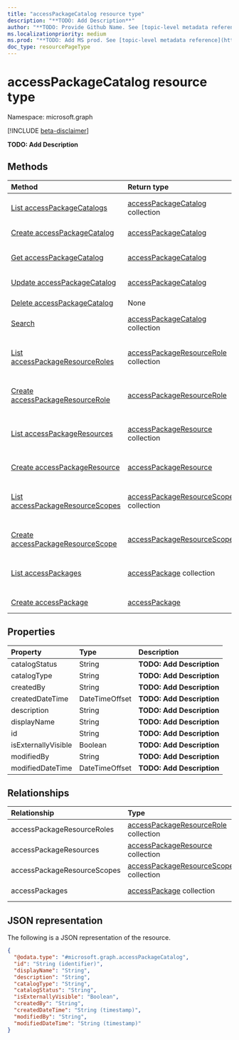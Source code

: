 ```yaml
---
title: "accessPackageCatalog resource type"
description: "**TODO: Add Description**"
author: "**TODO: Provide Github Name. See [topic-level metadata reference](https://msgo.azurewebsites.net/add/document/guidelines/metadata.html#topic-level-metadata)**"
ms.localizationpriority: medium
ms.prod: "**TODO: Add MS prod. See [topic-level metadata reference](https://msgo.azurewebsites.net/add/document/guidelines/metadata.html#topic-level-metadata)**"
doc_type: resourcePageType
---
```


# accessPackageCatalog resource type

Namespace: microsoft.graph

[!INCLUDE [beta-disclaimer](../../includes/beta-disclaimer.md)]

**TODO: Add Description**

## Methods
|Method|Return type|Description|
|:---|:---|:---|
|[List accessPackageCatalogs](../api/accesspackagecatalog-list.md)|[accessPackageCatalog](../resources/accesspackagecatalog.md) collection|Get a list of the [accessPackageCatalog](../resources/accesspackagecatalog.md) objects and their properties.|
|[Create accessPackageCatalog](../api/entitlementmanagement-post-accesspackagecatalogs.md)|[accessPackageCatalog](../resources/accesspackagecatalog.md)|Create a new [accessPackageCatalog](../resources/accesspackagecatalog.md) object.|
|[Get accessPackageCatalog](../api/accesspackagecatalog-get.md)|[accessPackageCatalog](../resources/accesspackagecatalog.md)|Read the properties and relationships of an [accessPackageCatalog](../resources/accesspackagecatalog.md) object.|
|[Update accessPackageCatalog](../api/accesspackagecatalog-update.md)|[accessPackageCatalog](../resources/accesspackagecatalog.md)|Update the properties of an [accessPackageCatalog](../resources/accesspackagecatalog.md) object.|
|[Delete accessPackageCatalog](../api/accesspackagecatalog-delete.md)|None|Deletes an [accessPackageCatalog](../resources/accesspackagecatalog.md) object.|
|[Search](../api/accesspackagecatalog-search.md)|[accessPackageCatalog](../resources/accesspackagecatalog.md) collection|**TODO: Add Description**|
|[List accessPackageResourceRoles](../api/accesspackagecatalog-list-accesspackageresourceroles.md)|[accessPackageResourceRole](../resources/accesspackageresourcerole.md) collection|Get the accessPackageResourceRole resources from the accessPackageResourceRoles navigation property.|
|[Create accessPackageResourceRole](../api/accesspackagecatalog-post-accesspackageresourceroles.md)|[accessPackageResourceRole](../resources/accesspackageresourcerole.md)|Create a new accessPackageResourceRole object.|
|[List accessPackageResources](../api/accesspackagecatalog-list-accesspackageresources.md)|[accessPackageResource](../resources/accesspackageresource.md) collection|Get the accessPackageResource resources from the accessPackageResources navigation property.|
|[Create accessPackageResource](../api/accesspackagecatalog-post-accesspackageresources.md)|[accessPackageResource](../resources/accesspackageresource.md)|Create a new accessPackageResource object.|
|[List accessPackageResourceScopes](../api/accesspackagecatalog-list-accesspackageresourcescopes.md)|[accessPackageResourceScope](../resources/accesspackageresourcescope.md) collection|Get the accessPackageResourceScope resources from the accessPackageResourceScopes navigation property.|
|[Create accessPackageResourceScope](../api/accesspackagecatalog-post-accesspackageresourcescopes.md)|[accessPackageResourceScope](../resources/accesspackageresourcescope.md)|Create a new accessPackageResourceScope object.|
|[List accessPackages](../api/accesspackagecatalog-list-accesspackages.md)|[accessPackage](../resources/accesspackage.md) collection|Get the accessPackage resources from the accessPackages navigation property.|
|[Create accessPackage](../api/accesspackagecatalog-post-accesspackages.md)|[accessPackage](../resources/accesspackage.md)|Create a new accessPackage object.|

## Properties
|Property|Type|Description|
|:---|:---|:---|
|catalogStatus|String|**TODO: Add Description**|
|catalogType|String|**TODO: Add Description**|
|createdBy|String|**TODO: Add Description**|
|createdDateTime|DateTimeOffset|**TODO: Add Description**|
|description|String|**TODO: Add Description**|
|displayName|String|**TODO: Add Description**|
|id|String|**TODO: Add Description**|
|isExternallyVisible|Boolean|**TODO: Add Description**|
|modifiedBy|String|**TODO: Add Description**|
|modifiedDateTime|DateTimeOffset|**TODO: Add Description**|

## Relationships
|Relationship|Type|Description|
|:---|:---|:---|
|accessPackageResourceRoles|[accessPackageResourceRole](../resources/accesspackageresourcerole.md) collection|**TODO: Add Description**|
|accessPackageResources|[accessPackageResource](../resources/accesspackageresource.md) collection|**TODO: Add Description**|
|accessPackageResourceScopes|[accessPackageResourceScope](../resources/accesspackageresourcescope.md) collection|**TODO: Add Description**|
|accessPackages|[accessPackage](../resources/accesspackage.md) collection|**TODO: Add Description**|

## JSON representation
The following is a JSON representation of the resource.
<!-- {
  "blockType": "resource",
  "keyProperty": "id",
  "@odata.type": "microsoft.graph.accessPackageCatalog",
  "openType": false
}
-->
``` json
{
  "@odata.type": "#microsoft.graph.accessPackageCatalog",
  "id": "String (identifier)",
  "displayName": "String",
  "description": "String",
  "catalogType": "String",
  "catalogStatus": "String",
  "isExternallyVisible": "Boolean",
  "createdBy": "String",
  "createdDateTime": "String (timestamp)",
  "modifiedBy": "String",
  "modifiedDateTime": "String (timestamp)"
}
```

